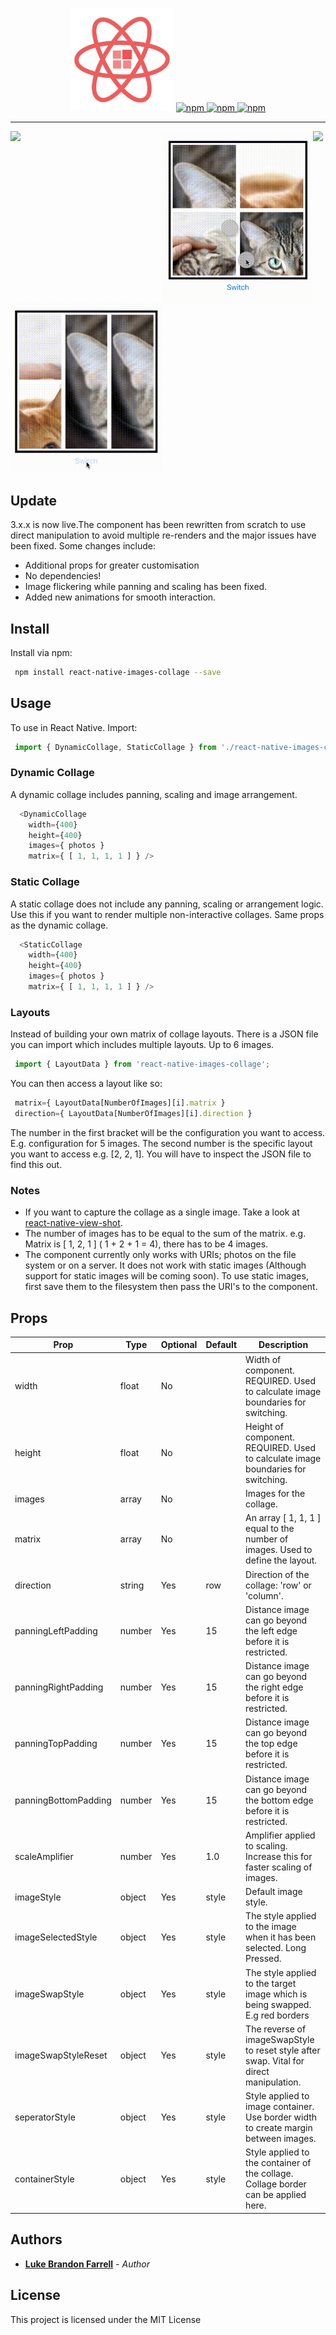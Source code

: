 <p align="center">
  <img src="https://raw.githubusercontent.com/LukeBrandonFarrell/open-source-images/master/react-native-images-collage/react-native-images-collage.png" width="165" height="165">
  
  <a href="https://www.npmjs.com/package/react-native-images-collage" rel="nofollow">
    <img src="https://img.shields.io/npm/v/react-native-images-collage.svg?style=flat-square" alt="npm" style="max-width:100%;" />
  </a>
  <a href="https://www.npmjs.com/package/react-native-images-collage" rel="nofollow">
    <img src="http://img.shields.io/npm/l/react-native-images-collage.svg?style=flat-square" alt="npm" style="max-width:100%;" />
  </a>
  <a href="https://www.npmjs.com/package/react-native-images-collage" rel="nofollow">
    <img src="http://img.shields.io/npm/dt/react-native-images-collage.svg?style=flat-square" alt="npm" style="max-width:100%;" />
  </a>
  
  <hr />
</p>

<img align="left" src="https://raw.githubusercontent.com/LukeBrandonFarrell/open-source-images/master/react-native-images-collage/i3.gif" width="48%" />
<img src="https://raw.githubusercontent.com/LukeBrandonFarrell/open-source-images/master/react-native-images-collage/i4.gif" width="48%" />
<img align="left" src="https://raw.githubusercontent.com/LukeBrandonFarrell/open-source-images/master/react-native-images-collage/i2.gif" width="48%" />
<img src="https://raw.githubusercontent.com/LukeBrandonFarrell/open-source-images/master/react-native-images-collage/i1.gif" width="48%" />

## Update

3.x.x is now live.The component has been rewritten from scratch to use direct manipulation to avoid multiple re-renders and the major issues have been fixed. Some changes include:

- Additional props for greater customisation
- No dependencies!
- Image flickering while panning and scaling has been fixed.
- Added new animations for smooth interaction.

## Install

Install via npm:
```sh
 npm install react-native-images-collage --save
```

## Usage

To use in React Native. Import:
```js
 import { DynamicCollage, StaticCollage } from './react-native-images-collage';
```

### Dynamic Collage

A dynamic collage includes panning, scaling and image arrangement.

```js
  <DynamicCollage
    width={400}
    height={400}
    images={ photos }
    matrix={ [ 1, 1, 1, 1 ] } />
```

### Static Collage

A static collage does not include any panning, scaling or arrangement logic. Use this if you want to render multiple non-interactive collages. Same props as the dynamic collage.

```js
  <StaticCollage
    width={400}
    height={400}
    images={ photos }
    matrix={ [ 1, 1, 1, 1 ] } />
```

### Layouts

Instead of building your own matrix of collage layouts. There is a JSON file you can import which includes multiple layouts. Up to 6 images.
```js
 import { LayoutData } from 'react-native-images-collage';
```

You can then access a layout like so:
```js
 matrix={ LayoutData[NumberOfImages][i].matrix }
 direction={ LayoutData[NumberOfImages][i].direction }
```

The number in the first bracket will be the configuration you want to access. E.g. configuration for 5 images. The second number is the specific layout you want to access e.g. [2, 2, 1]. You will have to inspect the JSON file to find this out.

### Notes

- If you want to capture the collage as a single image. Take a look at [react-native-view-shot](https://github.com/gre/react-native-view-shot).
- The number of images has to be equal to the sum of the matrix. e.g. Matrix is [ 1, 2, 1 ] ( 1 + 2 + 1 = 4), there has to be 4 images.
- The component currently only works with URIs; photos on the file system or on a server. It does not work with static images (Although support for static images will be coming soon). To use static images, first save them to the filesystem then pass the URI's to the component.

## Props

| Prop                | Type          | Optional  | Default | Description                                                                             |
| ------------------- | ------------- | --------- | ------- | --------------------------------------------------------------------------------------- |
| width               | float         | No        |         | Width of component. REQUIRED. Used to calculate image boundaries for switching.         |
| height              | float         | No        |         | Height of component. REQUIRED. Used to calculate image boundaries for switching.        |
| images              | array         | No        |         | Images for the collage.                                                                 |
| matrix              | array         | No        |         | An array [ 1, 1, 1 ] equal to the number of images. Used to define the layout.          |
| direction           | string        | Yes       | row     | Direction of the collage: 'row' or 'column'.                                            |
| panningLeftPadding  | number        | Yes       | 15      | Distance image can go beyond the left edge before it is restricted.                     |
| panningRightPadding | number        | Yes       | 15      | Distance image can go beyond the right edge before it is restricted.                    |
| panningTopPadding   | number        | Yes       | 15      | Distance image can go beyond the top edge before it is restricted.                      |
| panningBottomPadding| number        | Yes       | 15      | Distance image can go beyond the bottom edge before it is restricted.                   |
| scaleAmplifier      | number        | Yes       | 1.0     | Amplifier applied to scaling. Increase this for faster scaling of images.               |
| imageStyle          | object        | Yes       | style   | Default image style.                                                                    |
| imageSelectedStyle  | object        | Yes       | style   | The style applied to the image when it has been selected. Long Pressed.                 |
| imageSwapStyle      | object        | Yes       | style   | The style applied to the target image which is being swapped. E.g red borders           |
| imageSwapStyleReset | object        | Yes       | style   | The reverse of imageSwapStyle to reset style after swap. Vital for direct manipulation. |
| seperatorStyle      | object        | Yes       | style   | Style applied to image container. Use border width to create margin between images.     |
| containerStyle      | object        | Yes       | style   | Style applied to the container of the collage. Collage border can be applied here.      |

## Authors

* [**Luke Brandon Farrell**](https://lukebrandonfarrell.com/) - *Author*

## License

This project is licensed under the MIT License
